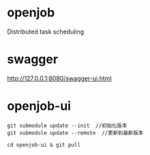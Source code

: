 # openjob
Distributed task scheduling

# swagger

http://127.0.0.1:8080/swagger-ui.html

# openjob-ui

```shell
git submodule update --init  //初始化版本
git submodule update --remote  //更新到最新版本

cd openjob-ui & git pull
```